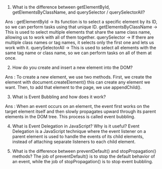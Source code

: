 1. What is the difference between getElementById, getElementsByClassName, and querySelector / querySelectorAll?

Ans : getElementById → Its function is to select a specific element by its ID, so we can perform tasks using that unique ID.
getElementsByClassName → This is used to select multiple elements that share the same class name, allowing us to work with all of them together.
querySelector → If there are multiple class names or tag names, it selects only the first one and lets us work with it.
querySelectorAll → This is used to select all elements with the same tag name or class name, so we can perform tasks on all of them at once.

2. How do you create and insert a new element into the DOM?

Ans : To create a new element, we use two methods.
First, we create the element with document.createElement() this can create any element we want.
Then, to add that element to the page, we use appendChild().

3. What is Event Bubbling and how does it work?

Ans : When an event occurs on an element, the event first works on the target element itself and then slowly propagates upward through its parent elements in the DOM tree. This process is called event bubbling.

4. What is Event Delegation in JavaScript? Why is it useful?
Event Delegation is a JavaScript technique where the event listener on a parent element is used to handle the events of its child elements, instead of attaching separate listeners to each child element.

5. What is the difference between preventDefault() and stopPropagation() methods?
The job of preventDefault() is to stop the default behavior of an event, while the job of stopPropagation() is to stop event bubbling.
